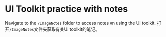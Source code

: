 # UI Toolkit practice with notes

Navigate to the `/ImageNotes` folder to access notes on using the UI toolkit.
打开`/ImageNotes`文件夹获取有关Ui toolkit的笔记。

